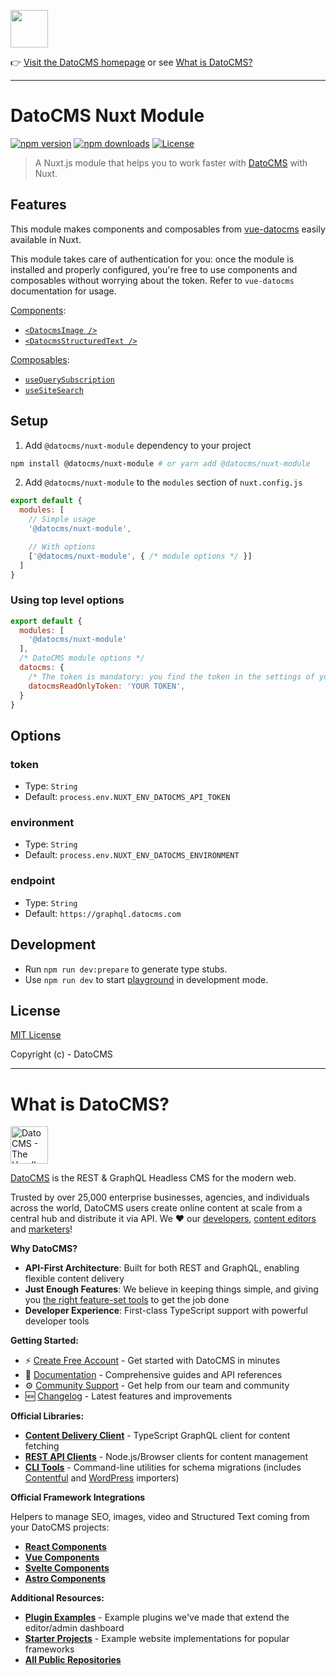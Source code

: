 <!--datocms-autoinclude-header start-->

<a href="https://www.datocms.com/"><img src="https://www.datocms.com/images/full_logo.svg" height="60"></a>

👉 [Visit the DatoCMS homepage](https://www.datocms.com) or see [What is DatoCMS?](#what-is-datocms)

---

<!--datocms-autoinclude-header end-->

# DatoCMS Nuxt Module

[![npm version][npm-version-src]][npm-version-href]
[![npm downloads][npm-downloads-src]][npm-downloads-href]
[![License][license-src]][license-href]

[npm-version-src]: https://img.shields.io/npm/v/@datocms/nuxt-module/latest.svg
[npm-version-href]: https://npmjs.com/package/@datocms/nuxt-module

[npm-downloads-src]: https://img.shields.io/npm/dt/@datocms/nuxt-module.svg
[npm-downloads-href]: https://npmjs.com/package/@datocms/nuxt-module

[license-src]: https://img.shields.io/npm/l/@datocms/nuxt-module.svg
[license-href]: https://npmjs.com/package/@datocms/nuxt-module

> A Nuxt.js module that helps you to work faster with [DatoCMS](https://www.datocms.com/) with Nuxt.

## Features

This module makes components and composables from [vue-datocms](https://github.com/datocms/vue-datocms) easily available in Nuxt.

This module takes care of authentication for you: once the module is installed and properly configured, you're free to use components and composables without worrying about the token. Refer to `vue-datocms` documentation for usage.

[Components](https://vuejs.org/guide/essentials/component-basics.html):

- [`<DatocmsImage />`](https://github.com/datocms/vue-datocms/tree/master/src/components/Image)
- [`<DatocmsStructuredText />`](https://github.com/datocms/vue-datocms/tree/master/src/components/StructuredText)

[Composables](https://vuejs.org/guide/reusability/composables.html):

- [`useQuerySubscription`](https://github.com/datocms/vue-datocms/tree/master/src/composables/useQuerySubscription)
- [`useSiteSearch`](https://github.com/datocms/vue-datocms/tree/master/src/composables/useSiteSearch)

## Setup

1. Add `@datocms/nuxt-module` dependency to your project

```bash
npm install @datocms/nuxt-module # or yarn add @datocms/nuxt-module
```

2. Add `@datocms/nuxt-module` to the `modules` section of `nuxt.config.js`

```js
export default {
  modules: [
    // Simple usage
    '@datocms/nuxt-module',

    // With options
    ['@datocms/nuxt-module', { /* module options */ }]
  ]
}
```

### Using top level options

```js
export default {
  modules: [
    '@datocms/nuxt-module'
  ],
  /* DatoCMS module options */
  datocms: {
    /* The token is mandatory: you find the token in the settings of your DatoCMS project */
    datocmsReadOnlyToken: 'YOUR TOKEN',
  }
}
```

## Options

### token

- Type: `String`
- Default: `process.env.NUXT_ENV_DATOCMS_API_TOKEN`

### environment

- Type: `String`
- Default: `process.env.NUXT_ENV_DATOCMS_ENVIRONMENT`

### endpoint

- Type: `String`
- Default: `https://graphql.datocms.com`

## Development

- Run `npm run dev:prepare` to generate type stubs.
- Use `npm run dev` to start [playground](./playground) in development mode.

## License

[MIT License](./LICENSE)

Copyright (c) - DatoCMS



<!--datocms-autoinclude-footer start-->

---

# What is DatoCMS?

<a href="https://www.datocms.com/"><img src="https://www.datocms.com/images/full_logo.svg" height="60" alt="DatoCMS - The Headless CMS for the Modern Web"></a>

[DatoCMS](https://www.datocms.com/) is the REST & GraphQL Headless CMS for the modern web.

Trusted by over 25,000 enterprise businesses, agencies, and individuals across the world, DatoCMS users create online content at scale from a central hub and distribute it via API. We ❤️ our [developers](https://www.datocms.com/team/best-cms-for-developers), [content editors](https://www.datocms.com/team/content-creators) and [marketers](https://www.datocms.com/team/cms-digital-marketing)!

**Why DatoCMS?**

- **API-First Architecture**: Built for both REST and GraphQL, enabling flexible content delivery
- **Just Enough Features**: We believe in keeping things simple, and giving you [the right feature-set tools](https://www.datocms.com/features) to get the job done
- **Developer Experience**: First-class TypeScript support with powerful developer tools

**Getting Started:**

- ⚡️ [Create Free Account](https://dashboard.datocms.com/signup) - Get started with DatoCMS in minutes
- 🔖 [Documentation](https://www.datocms.com/docs) - Comprehensive guides and API references
- ⚙️ [Community Support](https://community.datocms.com/) - Get help from our team and community
- 🆕 [Changelog](https://www.datocms.com/product-updates) - Latest features and improvements

**Official Libraries:**

- [**Content Delivery Client**](https://github.com/datocms/cda-client) - TypeScript GraphQL client for content fetching
- [**REST API Clients**](https://github.com/datocms/js-rest-api-clients) - Node.js/Browser clients for content management
- [**CLI Tools**](https://github.com/datocms/cli) - Command-line utilities for schema migrations (includes [Contentful](https://github.com/datocms/cli/tree/main/packages/cli-plugin-contentful) and [WordPress](https://github.com/datocms/cli/tree/main/packages/cli-plugin-wordpress) importers)

**Official Framework Integrations**

Helpers to manage SEO, images, video and Structured Text coming from your DatoCMS projects:

- [**React Components**](https://github.com/datocms/react-datocms)
- [**Vue Components**](https://github.com/datocms/vue-datocms)
- [**Svelte Components**](https://github.com/datocms/datocms-svelte)
- [**Astro Components**](https://github.com/datocms/astro-datocms)

**Additional Resources:**

- [**Plugin Examples**](https://github.com/datocms/plugins) - Example plugins we've made that extend the editor/admin dashboard
- [**Starter Projects**](https://www.datocms.com/marketplace/starters) - Example website implementations for popular frameworks
- [**All Public Repositories**](https://github.com/orgs/datocms/repositories?q=&type=public&language=&sort=stargazers)

<!--datocms-autoinclude-footer end-->
